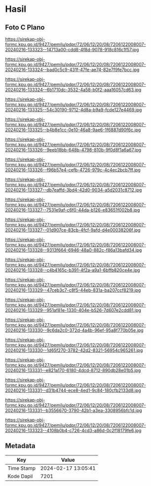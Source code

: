 # Hasil

## Foto C Plano

https://sirekap-obj-formc.kpu.go.id/9427/pemilu/pdpr/72/06/12/20/08/7206122008007-20240216-133323--14713a00-cdd8-4f8d-9078-918c816c1f57.jpg

https://sirekap-obj-formc.kpu.go.id/9427/pemilu/pdpr/72/06/12/20/08/7206122008007-20240216-133324--bad0c5c9-431f-47fe-ae74-82e7f9fe7bcc.jpg

https://sirekap-obj-formc.kpu.go.id/9427/pemilu/pdpr/72/06/12/20/08/7206122008007-20240216-133324--6b1710dc-3532-4a58-b0f2-aaa16057cd63.jpg

https://sirekap-obj-formc.kpu.go.id/9427/pemilu/pdpr/72/06/12/20/08/7206122008007-20240216-133325--54c30190-9712-4d8a-b9a9-fcde127e4469.jpg

https://sirekap-obj-formc.kpu.go.id/9427/pemilu/pdpr/72/06/12/20/08/7206122008007-20240216-133325--b4b8e1cc-0e10-46a8-9ae6-1f6887d90f6c.jpg

https://sirekap-obj-formc.kpu.go.id/9427/pemilu/pdpr/72/06/12/20/08/7206122008007-20240216-133326--9eeb18bb-648b-4798-810b-9f0d8f1a6a67.jpg

https://sirekap-obj-formc.kpu.go.id/9427/pemilu/pdpr/72/06/12/20/08/7206122008007-20240216-133326--f96b57e4-cefb-4726-979c-4c4ec2bcb7ff.jpg

https://sirekap-obj-formc.kpu.go.id/9427/pemilu/pdpr/72/06/12/20/08/7206122008007-20240216-133327--db7eaffd-3bd4-42d0-9034-a5d2031c8712.jpg

https://sirekap-obj-formc.kpu.go.id/9427/pemilu/pdpr/72/06/12/20/08/7206122008007-20240216-133327--7531e9af-c6f0-44da-b126-e83651f002b8.jpg

https://sirekap-obj-formc.kpu.go.id/9427/pemilu/pdpr/72/06/12/20/08/7206122008007-20240216-133327--01d907ce-83cb-4fcf-9afd-d4e00038206f.jpg

https://sirekap-obj-formc.kpu.go.id/9427/pemilu/pdpr/72/06/12/20/08/7206122008007-20240216-133328--9313f664-6946-48a0-882c-f86a13bafd34.jpg

https://sirekap-obj-formc.kpu.go.id/9427/pemilu/pdpr/72/06/12/20/08/7206122008007-20240216-133328--c4b4165c-b391-4f2a-a9a1-6bffb820ce4e.jpg

https://sirekap-obj-formc.kpu.go.id/9427/pemilu/pdpr/72/06/12/20/08/7206122008007-20240216-133329--47ceb3c7-c8f5-44eb-831a-ba207ccf8219.jpg

https://sirekap-obj-formc.kpu.go.id/9427/pemilu/pdpr/72/06/12/20/08/7206122008007-20240216-133329--951af81e-1330-404e-b526-7d607e2cdd81.jpg

https://sirekap-obj-formc.kpu.go.id/9427/pemilu/pdpr/72/06/12/20/08/7206122008007-20240216-133330--9c6da2c0-372d-4a4b-96ef-95a8f770b05e.jpg

https://sirekap-obj-formc.kpu.go.id/9427/pemilu/pdpr/72/06/12/20/08/7206122008007-20240216-133330--1d65f270-3782-42d2-8321-56954c965261.jpg

https://sirekap-obj-formc.kpu.go.id/9427/pemilu/pdpr/72/06/12/20/08/7206122008007-20240216-133331--e821a170-6180-4dcd-8712-890db28e01b5.jpg

https://sirekap-obj-formc.kpu.go.id/9427/pemilu/pdpr/72/06/12/20/08/7206122008007-20240216-133331--d31b4744-ece8-4ed1-9c84-180cfb2133d8.jpg

https://sirekap-obj-formc.kpu.go.id/9427/pemilu/pdpr/72/06/12/20/08/7206122008007-20240216-133331--b3556670-3790-42b1-a3ea-3308956bfc1d.jpg

https://sirekap-obj-formc.kpu.go.id/9427/pemilu/pdpr/72/06/12/20/08/7206122008007-20240216-133323--4108b0b4-c726-4cd3-a86d-0c2f18179fe6.jpg


## Metadata

| Key        | Value               |
| ---------- | ------------------- |
| Time Stamp | 2024-02-17 13:05:41 |
| Kode Dapil | 7201                |



